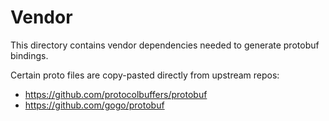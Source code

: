 # Vendor

This directory contains vendor dependencies needed to generate protobuf bindings.

Certain proto files are copy-pasted directly from upstream repos:
+ https://github.com/protocolbuffers/protobuf
+ https://github.com/gogo/protobuf

